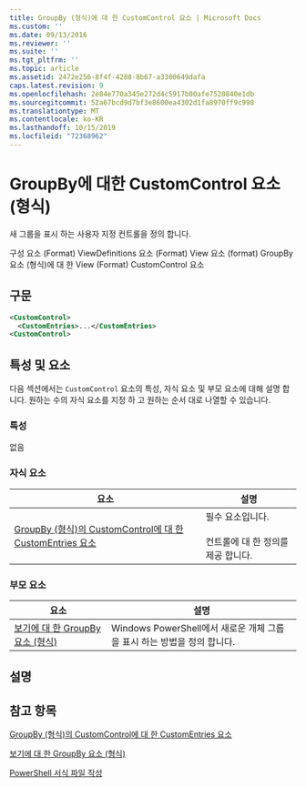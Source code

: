 ```yaml
---
title: GroupBy (형식)에 대 한 CustomControl 요소 | Microsoft Docs
ms.custom: ''
ms.date: 09/13/2016
ms.reviewer: ''
ms.suite: ''
ms.tgt_pltfrm: ''
ms.topic: article
ms.assetid: 2472e256-8f4f-4288-8b67-a3300649dafa
caps.latest.revision: 9
ms.openlocfilehash: 2e84e770a345e272d4c5917b00afe7520840e1db
ms.sourcegitcommit: 52a67bcd9d7bf3e8600ea4302d1fa8970ff9c998
ms.translationtype: MT
ms.contentlocale: ko-KR
ms.lasthandoff: 10/15/2019
ms.locfileid: "72368962"
---
```

# <a name="customcontrol-element-for-groupby-format"></a>GroupBy에 대한 CustomControl 요소(형식)

새 그룹을 표시 하는 사용자 지정 컨트롤을 정의 합니다.

구성 요소 (Format) ViewDefinitions 요소 (Format) View 요소 (format) GroupBy 요소 (형식)에 대 한 View (Format) CustomControl 요소

## <a name="syntax"></a>구문

```xml
<CustomControl>
  <CustomEntries>...</CustomEntries>
<CustomControl>
```

## <a name="attributes-and-elements"></a>특성 및 요소

다음 섹션에서는 `CustomControl` 요소의 특성, 자식 요소 및 부모 요소에 대해 설명 합니다. 원하는 수의 자식 요소를 지정 하 고 원하는 순서 대로 나열할 수 있습니다.

### <a name="attributes"></a>특성

없음

### <a name="child-elements"></a>자식 요소

|요소|설명|
|-------------|-----------------|
|[GroupBy (형식)의 CustomControl에 대 한 CustomEntries 요소](./customentries-element-for-customcontrol-for-groupby-format.md)|필수 요소입니다.<br /><br /> 컨트롤에 대 한 정의를 제공 합니다.|

### <a name="parent-elements"></a>부모 요소

|요소|설명|
|-------------|-----------------|
|[보기에 대 한 GroupBy 요소 (형식)](./groupby-element-for-view-format.md)|Windows PowerShell에서 새로운 개체 그룹을 표시 하는 방법을 정의 합니다.|

## <a name="remarks"></a>설명

## <a name="see-also"></a>참고 항목

[GroupBy (형식)의 CustomControl에 대 한 CustomEntries 요소](./customentries-element-for-customcontrol-for-groupby-format.md)

[보기에 대 한 GroupBy 요소 (형식)](./groupby-element-for-view-format.md)

[PowerShell 서식 파일 작성](./writing-a-powershell-formatting-file.md)
